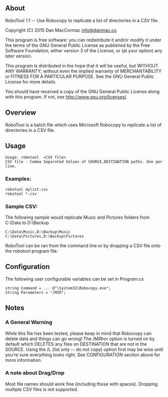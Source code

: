 ## About
RoboTool 1.1 -- Use Robocopy to replicate a list of directories in a CSV file.

Copyright (C) 2015 Dan MacCormac <info@danmac.co>

This program is free software: you can redistribute it and/or modify
it under the terms of the GNU General Public License as published by
the Free Software Foundation, either version 3 of the License, or
(at your option) any later version.

This program is distributed in the hope that it will be useful,
but WITHOUT ANY WARRANTY; without even the implied warranty of
MERCHANTABILITY or FITNESS FOR A PARTICULAR PURPOSE.  See the
GNU General Public License for more details.

You should have received a copy of the GNU General Public License
along with this program.  If not, see <http://www.gnu.org/licenses/>.


## Overview
RoboTool is a batch file which uses Microsoft Robocopy to replicate a list of directories in a CSV file.

## Usage

	Usage: robotool  <CSV file>
	CSV file - Comma Separated Values of SOURCE,DESTINATION paths. One per line.

### Examples:

	robotool mylist.csv 
	robotool *.csv
	
### Sample CSV:

The following sample would replicate Music and Pictures folders from C:\Data to D:\Backup

	C:\Data\Music,D:\Backup\Music
	C:\Data\Pictures,D:\Backup\Pictures

RoboTool can be ran from the command line or by dropping a CSV file onto the robotool program file.

## Configuration

The following user configurable variables can be set in Program.cs

	string Command = ... @"\System32\Robocopy.exe";
    String Parameters = "/MIR";

## Notes

### A General Warning
While this file has been tested, please keep in mind that Robocopy can delete data and things can go wrong!
The /MIRror option is turned on by default which DELETES any files on DESTINATION that are not in the SOURCE.
Using the /L (list only -- do not copy) option first may be wise until you're sure everything looks right.
See CONFIGURATION section above for more information.

### A note about Drag/Drop
Most file names should work fine (including those with spaces).
Dropping multiple CSV files is not supported. 




